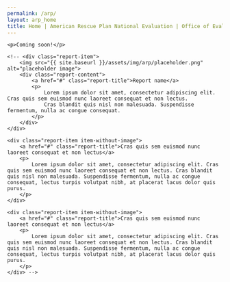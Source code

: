 ```yaml
---
permalink: /arp/
layout: arp_home
title: Home | American Rescue Plan National Evaluation | Office of Evaluation Sciences
---
```


<div class="reports-container">

    <p>Coming soon!</p>

    <!-- <div class="report-item">
        <img src="{{ site.baseurl }}/assets/img/arp/placeholder.png" alt="placeholder image">
        <div class="report-content">
            <a href="#" class="report-title">Report name</a>
            <p>
                Lorem ipsum dolor sit amet, consectetur adipiscing elit. Cras quis sem euismod nunc laoreet consequat et non lectus.
                Cras blandit quis nisl non malesuada. Suspendisse fermentum, nulla ac congue consequat.
            </p>
        </div>
    </div>

    <div class="report-item item-without-image">
        <a href="#" class="report-title">Cras quis sem euismod nunc laoreet consequat et non lectus</a>
        <p>
            Lorem ipsum dolor sit amet, consectetur adipiscing elit. Cras quis sem euismod nunc laoreet consequat et non lectus. Cras blandit quis nisl non malesuada. Suspendisse fermentum, nulla ac congue consequat, lectus turpis volutpat nibh, at placerat lacus dolor quis purus.
        </p>
    </div>

    <div class="report-item item-without-image">
        <a href="#" class="report-title">Cras quis sem euismod nunc laoreet consequat et non lectus</a>
        <p>
            Lorem ipsum dolor sit amet, consectetur adipiscing elit. Cras quis sem euismod nunc laoreet consequat et non lectus. Cras blandit quis nisl non malesuada. Suspendisse fermentum, nulla ac congue consequat, lectus turpis volutpat nibh, at placerat lacus dolor quis purus.
        </p>
    </div> -->

</div>
